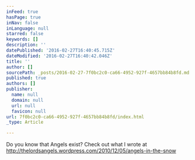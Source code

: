 ```yaml
---
inFeed: true
hasPage: true
inNav: false
inLanguage: null
starred: false
keywords: []
description: ''
datePublished: '2016-02-27T16:40:45.715Z'
dateModified: '2016-02-27T16:40:42.046Z'
title: ''
author: []
sourcePath: _posts/2016-02-27-7f0bc2c0-ca66-4952-927f-4657bb84b8fd.md
published: true
authors: []
publisher:
  name: null
  domain: null
  url: null
  favicon: null
url: 7f0bc2c0-ca66-4952-927f-4657bb84b8fd/index.html
_type: Article

---
```

Do you know that Angels exist? Check out what I wrote at http://thelordsangels.wordpress.com/2010/12/05/angels-in-the-snow